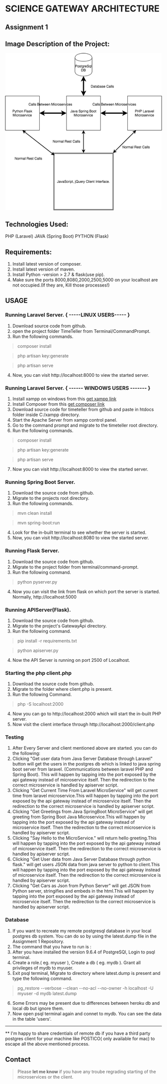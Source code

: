 # SCIENCE GATEWAY ARCHITECTURE

## Assignment 1

## Image Description of the Project:

![alt text](https://github.com/airavata-courses/stephenpaul2727/blob/master/Assignment1/images/scg1.png "Project Image Layout")


## Technologies Used:

PHP (Laravel)
JAVA (Spring Boot)
PYTHON (Flask)

## Requirements:
1. Install latest version of composer.
2. Install latest version of maven.
3. Install Python -version > 2.7 & flask(use pip).
4. Make sure the ports 8000,8080,2000,2500,5000 on your localhost are not occupied.(If they are, Kill those processes!)


## USAGE

### Running Laravel Server. { -----LINUX USERS----- }

1. Download source code from github.
2. open the project folder TimeTeller from Terminal/CommandPrompt.
3. Run the following commands.
> composer install

> php artisan key:generate

> php artisan serve
4. Now, you can visit http://localhost:8000 to view the started server.

### Running Laravel Server. { ------ WINDOWS USERS ------- }

1. Install xampp on windows from this [get xampp link](https://www.apachefriends.org/download.html)
2. Install Composer from this [get composer link](https://getcomposer.org/download)
3. Download source code for timeteller from github and paste in htdocs folder inside C:/xampp directory.
4. Start the Apache Server from xampp control panel. 
5. Go to the command prompt and migrate to the timeteller root directory.
6. Run the following commands.
> composer install

> php artisan key:generate

>php artisan serve
7. Now you can visit http://localhost:8000 to view the started server.


### Running Spring Boot Server.

1. Download the source code from github.
2. Migrate to the projects root directory.
3. Run the following commands.
> mvn clean install

> mvn spring-boot:run
4. Look for the in-built terminal to see whether the server is started.
5. Now, you can visit http://localhost:8080 to view the started server.

### Running Flask Server.

1. Download the source code from github.
2. Migrate to the project folder from terminal/command-prompt.
3. Run the following command.
> python pyserver.py
4. Now you can visit the link from flask on which port the server is started. Normally, http://localhost:5000

### Running APIServer(Flask).

1. Download the source code from github.
2. Migrate to the project's GatewayApi directory.
3. Run the following command.
> pip install -r requirements.txt

> python apiserver.py
4. Now the API Server is running on port 2500 of Localhost.

### Starting the php client.php

1. Download the source code from github.
2. Migrate to the folder where client.php is present.
3. Run the following Command.
> php -S localhost:2000
4. Now you can go to http://localhost:2000 which will start the in-built PHP server. 
5. Now visit the client interface through http://localhost:2000/client.php


### Testing

1. After Every Server and client mentioned above are started. you can do the following:
2. Clicking "Get user data from Java Server Database through Laravel" button will get the users in the postgres db which is linked to java spring boot server from laravel. (Communications between laravel PHP and Spring Boot). This will happen by tapping into the port exposed by the api gateway instead of microservice itself. Then the redirection to the correct microservice is handled by apiserver script.
3. Clicking "Get Current Time From Laravel MicroService" will get current time from laravel microservice.This will happen by tapping into the port exposed by the api gateway instead of microservice itself. Then the redirection to the correct microservice is handled by apiserver script.
4. Clicking "Get Greetings from Java SpringBoot MicroService" will get greeting from Spring Boot Java Microservice.This will happen by tapping into the port exposed by the api gateway instead of microservice itself. Then the redirection to the correct microservice is handled by apiserver script.
5. Clicking "Say Hello to the MicroService." will return hello greeting.This will happen by tapping into the port exposed by the api gateway instead of microservice itself. Then the redirection to the correct microservice is handled by apiserver script.
6. Clicking "Get User data from Java Server Database through python flask." will get users JSON data from java server to python to client.This will happen by tapping into the port exposed by the api gateway instead of microservice itself. Then the redirection to the correct microservice is handled by apiserver script.
7. Clicking "Get Cars as Json from Python Server" will get JSON from Python server, stringifies and embeds in the html.This will happen by tapping into the port exposed by the api gateway instead of microservice itself. Then the redirection to the correct microservice is handled by apiserver script.

### Database

1. If you want to recreate my remote postgresql database in your local postgres db system. You can do so by using the latest.dump file in the Assignment 1 Repository.
2. The command that you have to run is :
3. After you have installed the version 9.6.4 of PostgreSQl, Login to psql terminal.
4. Create a role.( eg. myuser ), Create a db ( eg. mydb ). Grant all privileges of mydb to myuser. 
5. Exit psql terminal, Migrate to directory where latest.dump is present and type the following command.
> pg_restore --verbose --clean --no-acl --no-owner -h localhost -U myuser -d mydb latest.dump
6. Some Errors may be present due to differences between heroku db and local db but ignore them.
7. Now open psql terminal again and connet to mydb. You can see the data in the table 'users'.
-------------------------------------------------------------------------------------------------------
** I'm happy to share credentials of remote db if you have a third party postgres client for your machine like POSTICO( only available for mac) to escape all the above mentioned process.

## Contact

> Please **let me know** if you have any troube regrading starting of the microservices or the client.




